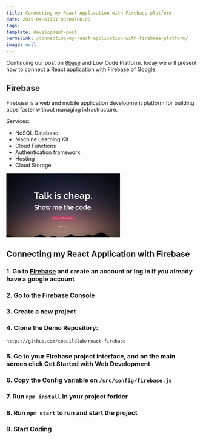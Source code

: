 ```yaml
---
title: Connecting my React Application with Firebase platform
date: 2019-04-01T01:00:00+00:00
tags: 
template: development-post
permalink: /connecting-my-react-application-with-firebase-platform/
image: null
---
```


Continuing our post on [8base](https://cobuildlab.com/development-blog/connecting-my-react-application-with-8base-platform/) and Low Code Platform, today we will present how to connect a React application with Firebase of Google.


## Firebase

Firebase is a web and mobile application development platform for building apps faster without managing infrastructure.

Services:

- NoSQL Database
- Machine Learning Kit
- Cloud Functions
- Authentication framework
- Hosting 
- Cloud Storage

![Show me the code](./media/show-me-the-code.jpeg)

## Connecting my React Application with Firebase

### 1. Go to [Firebase](https://firebase.google.com/) and create an account or log in if you already have a google account

### 2. Go to the [Firebase Console](https://console.firebase.google.com/u/1/)

### 3. Create a new project

### 4. Clone the Demo Repository:

```
https://github.com/cobuildlab/react-firebase
```

### 5. Go to your Firebase project interface, and on the main screen click Get Started with Web Development

### 6. Copy the Config variable on `/src/config/firebase.js`

### 7. Run `npm install` in your project forlder

### 8. Run `npm start` to run and start the project

### 9. Start Coding